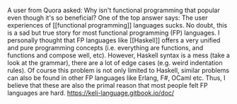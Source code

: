 A user from Quora asked: 
Why isn't functional programming that popular even though it's so beneficial?
One of the top answer says: 
The user experiences of [[functional programming]] languages sucks.
No doubt, this is a sad but true story for most functional programming  (FP) languages. I personally thought that FP languages like [[Haskell]] offers a very unified and pure programming concepts (i.e. everything are functions, and functions and compose well, etc). However, Haskell syntax is a mess (take a look at the grammar), there are a lot of edge cases (e.g. weird indentation rules). Of course this problem is not only limited to Haskell, similar problems can also be found in other FP languages like Erlang, F#, OCaml etc.  Thus, I believe that these are also the primal reason that most people felt FP languages are hard.  https://keli-language.gitbook.io/doc/